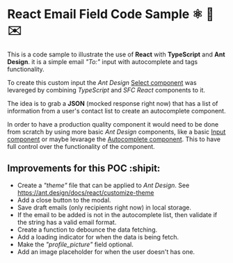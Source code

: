 # React Email Field Code Sample ⚛️ 🐜 ✉️
This is a code sample to illustrate the use of **React** with **TypeScript** and **Ant Design**. it is a simple email *"To:"* input with autocomplete and tags functionality.



To create this custom input the *Ant Design* [Select component](https://ant.design/components/select/) was levareged by combining *TypeScript* and *SFC React* components to it.

The idea is to grab a **JSON** (mocked response right now) that has a list of information from a user's contact list to create an autocomplete component.

In order to have a production quality component it would need to be done from scratch by using more basic *Ant Design* components, like a basic [Input component](https://ant.design/components/input/) or maybe levarage the [Autocomplete component](https://ant.design/components/auto-complete/). This to have full control over the functionality of the component.

## Improvements for this POC :shipit:
- Create a *"theme"* file that can be applied to *Ant Design*. See https://ant.design/docs/react/customize-theme
- Add a close button to the modal.
- Save draft emails (only recipients right now) in local storage.
- If the email to be added is not in the autocomplete list, then validate if the string has a valid email format.
- Create a function to debounce the data fetching.
- Add a loading indicator for when the data is being fetch.
- Make the *"profile_picture"* field optional.
- Add an image placeholder for when the user doesn't has one.
